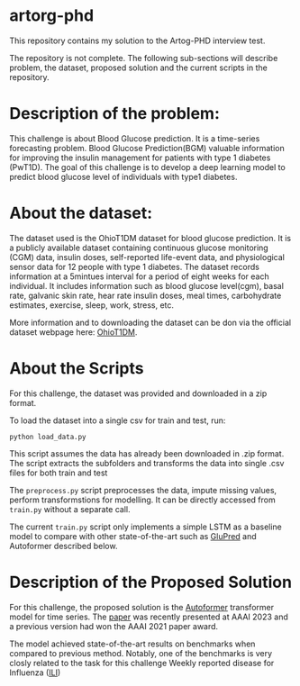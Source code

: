 # artorg-phd
This repository contains my solution to the Artog-PHD interview test. 

The repository is not complete.
The following sub-sections will describe problem, the dataset, proposed solution and the current scripts in the repository.





# Description of the problem:
This challenge is about Blood Glucose prediction. It is a time-series forecasting problem. Blood Glucose Prediction(BGM) valuable information for improving the insulin management for patients with type 1 diabetes (PwT1D). The goal of this challenge is to develop a deep learning model to predict blood glucose level of individuals with type1 diabetes. 

# About the dataset:

The dataset used is the OhioT1DM dataset for blood glucose prediction. It is a publicly available dataset containing continuous glucose monitoring (CGM) data, insulin doses, self-reported life-event data, and physiological sensor data for 12 people with type 1 diabetes. The dataset records information at a 5mintues interval for a period of eight weeks for each individual. It includes information such as blood glucose level(cgm), basal rate, galvanic skin rate, hear rate insulin doses, meal times, carbohydrate estimates, exercise, sleep, work, stress, etc. 

More information and to downloading the dataset can be don via the official dataset webpage here: [OhioT1DM](http://smarthealth.cs.ohio.edu/OhioT1DM-dataset.html).


# About the Scripts

For this challenge, the dataset was provided and downloaded in a zip format.

To load the dataset into a single csv for train and test, run: 

```
python load_data.py
```
This script assumes the data has already been downloaded in .zip format. The script extracts the subfolders and transforms the data into single .csv files for both train and test

The ```preprocess.py``` script preprocesses the data, impute missing values, perform transformstions for modelling. It can be directly accessed from ```train.py``` without a separate call.

The current ```train.py``` script only implements a simple LSTM as a baseline model to compare with other state-of-the-art such as [GluPred](https://ieeexplore.ieee.org/document/9474665) and Autoformer described below.


# Description of the Proposed Solution

For this challenge, the proposed solution is the [Autoformer](https://huggingface.co/docs/transformers/model_doc/autoformer) transformer model for time series. 
The [paper](https://arxiv.org/abs/2205.13504) was recently presented at AAAI 2023 and a previous version had won the AAAI 2021 paper award. 

The model achieved state-of-the-art results on benchmarks when compared to previous method. Notably, one of the benchmarks is very closly related to the task for this challenge Weekly reported disease for Influenza ([ILI](https://gis.cdc.gov/grasp/fluview/fluportaldashboard.html))
